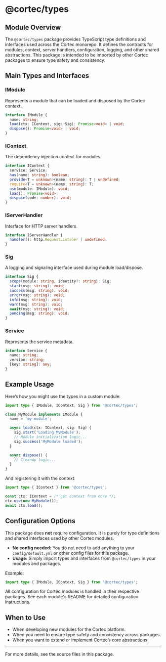 # @cortec/types

## Module Overview

The `@cortec/types` package provides TypeScript type definitions and interfaces used across the Cortec monorepo. It defines the contracts for modules, context, server handlers, configuration, logging, and other shared abstractions. This package is intended to be imported by other Cortec packages to ensure type safety and consistency.

## Main Types and Interfaces

### IModule

Represents a module that can be loaded and disposed by the Cortec context.

```typescript
interface IModule {
  name: string;
  load(ctx: IContext, sig: Sig): Promise<void> | void;
  dispose(): Promise<void> | void;
}
```

### IContext

The dependency injection context for modules.

```typescript
interface IContext {
  service: Service;
  has(name: string): boolean;
  provide<T = unknown>(name: string): T | undefined;
  require<T = unknown>(name: string): T;
  use(module: IModule): void;
  load(): Promise<void>;
  dispose(code: number): void;
}
```

### IServerHandler

Interface for HTTP server handlers.

```typescript
interface IServerHandler {
  handler(): http.RequestListener | undefined;
}
```

### Sig

A logging and signaling interface used during module load/dispose.

```typescript
interface Sig {
  scope(module: string, identity?: string): Sig;
  start(msg: string): void;
  success(msg: string): void;
  error(msg: string): void;
  info(msg: string): void;
  warn(msg: string): void;
  await(msg: string): void;
  pending(msg: string): void;
}
```

### Service

Represents the service metadata.

```typescript
interface Service {
  name: string;
  version: string;
  [key: string]: any;
}
```

## Example Usage

Here’s how you might use the types in a custom module:

```typescript
import type { IModule, IContext, Sig } from '@cortec/types';

class MyModule implements IModule {
  name = 'my-module';

  async load(ctx: IContext, sig: Sig) {
    sig.start('Loading MyModule');
    // Module initialization logic...
    sig.success('MyModule loaded');
  }

  async dispose() {
    // Cleanup logic...
  }
}
```

And registering it with the context:

```typescript
import type { IContext } from '@cortec/types';

const ctx: IContext = /* get context from core */;
ctx.use(new MyModule());
await ctx.load();
```

## Configuration Options

This package does **not** require configuration. It is purely for type definitions and shared interfaces used by other Cortec modules.

- **No config needed:** You do not need to add anything to your `config/default.yml` or other config files for this package.
- **Usage:** Simply import types and interfaces from `@cortec/types` in your modules and packages.

Example:

```typescript
import type { IModule, IContext, Sig } from '@cortec/types';
```

All configuration for Cortec modules is handled in their respective packages. See each module's README for detailed configuration instructions.

## When to Use

- When developing new modules for the Cortec platform.
- When you need to ensure type safety and consistency across packages.
- When you want to extend or implement Cortec’s core abstractions.

---

For more details, see the source files in this package.
